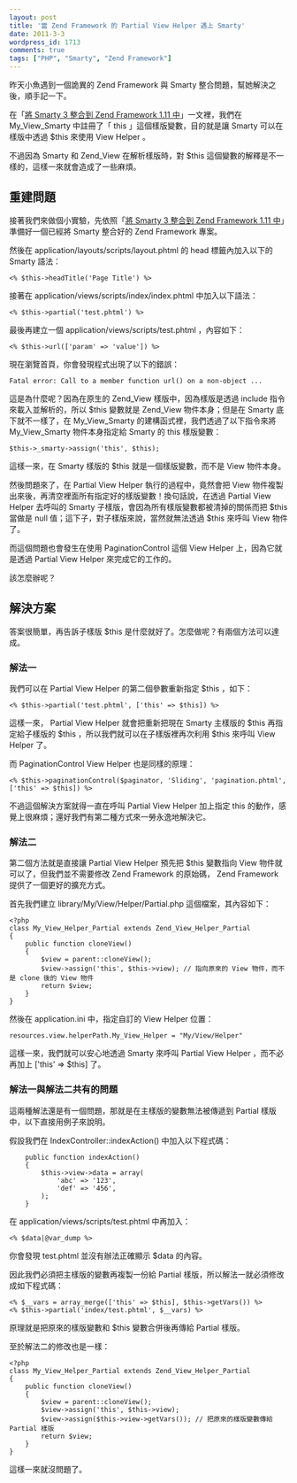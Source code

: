 ```yaml
---
layout: post
title: '當 Zend Framework 的 Partial View Helper 遇上 Smarty'
date: 2011-3-3
wordpress_id: 1713
comments: true
tags: ["PHP", "Smarty", "Zend Framework"]
---
```


昨天小魚遇到一個詭異的 Zend Framework 與 Smarty 整合問題，幫她解決之後，順手記一下。

在「[將 Smarty 3 整合到 Zend Framework 1.11 中](http://www.jaceju.net/blog/archives/1687)」一文裡，我們在 My_View_Smarty 中註冊了「 this 」這個樣版變數，目的就是讓 Smarty 可以在樣版中透過 $this 來使用 View Helper 。

不過因為 Smarty 和 Zend_View 在解析樣版時，對 $this 這個變數的解釋是不一樣的，這樣一來就會造成了一些麻煩。

<!--more-->

## 重建問題

接著我們來做個小實驗，先依照「[將 Smarty 3 整合到 Zend Framework 1.11 中](http://www.jaceju.net/blog/archives/1687)」準備好一個已經將 Smarty 整合好的 Zend Framework 專案。

然後在 application/layouts/scripts/layout.phtml 的 head 標籤內加入以下的 Smarty 語法：

```
<% $this->headTitle('Page Title') %>

```

接著在 application/views/scripts/index/index.phtml 中加入以下語法：

```
<% $this->partial('test.phtml') %>

```

最後再建立一個 application/views/scripts/test.phtml ，內容如下：

```
<% $this->url(['param' => 'value']) %>

```

現在瀏覽首頁，你會發現程式出現了以下的錯誤：

```
Fatal error: Call to a member function url() on a non-object ...

```

這是為什麼呢？因為在原生的 Zend_View 樣版中，因為樣版是透過 include 指令來載入並解析的，所以 $this 變數就是 Zend_View 物件本身；但是在 Smarty 底下就不一樣了，在 My_View_Smarty 的建構函式裡，我們透過了以下指令來將 My_View_Smarty 物件本身指定給 Smarty 的 this 樣版變數：

```
$this->_smarty->assign('this', $this);

```

這樣一來，在 Smarty 樣版的 $this 就是一個樣版變數，而不是 View 物件本身。

然後問題來了，在 Partial View Helper 執行的過程中，竟然會把 View 物件複製出來後，再清空裡面所有指定好的樣版變數！換句話說，在透過 Partial View Helper 去呼叫的 Smarty 子樣版，會因為所有樣版變數都被清掉的關係而把 $this 當做是 null 值；這下子，對子樣版來說，當然就無法透過 $this 來呼叫 View 物件了。

而這個問題也會發生在使用 PaginationControl 這個 View Helper 上，因為它就是透過  Partial View Helper 來完成它的工作的。

該怎麼辦呢？

## 解決方案

答案很簡單，再告訴子樣版 $this 是什麼就好了。怎麼做呢？有兩個方法可以達成。

### 解法一

我們可以在  Partial View Helper 的第二個參數重新指定 $this ，如下：

```
<% $this->partial('test.phtml', ['this' => $this]) %>

```

這樣一來， Partial View Helper 就會把重新把現在 Smarty 主樣版的 $this 再指定給子樣版的 $this ，所以我們就可以在子樣版裡再次利用 $this 來呼叫 View Helper 了。

而 PaginationControl View Helper 也是同樣的原理：

```
<% $this->paginationControl($paginator, 'Sliding', 'pagination.phtml', ['this' => $this]) %>

```

不過這個解決方案就得一直在呼叫 Partial View Helper 加上指定 this 的動作，感覺上很麻煩；還好我們有第二種方式來一勞永逸地解決它。

### 解法二

第二個方法就是直接讓 Partial View Helper 預先把 $this 變數指向 View 物件就可以了，但我們並不需要修改 Zend Framework 的原始碼， Zend Framework 提供了一個更好的擴充方式。

首先我們建立 library/My/View/Helper/Partial.php 這個檔案，其內容如下：

```
<?php
class My_View_Helper_Partial extends Zend_View_Helper_Partial
{
    public function cloneView()
    {
        $view = parent::cloneView();
        $view->assign('this', $this->view); // 指向原來的 View 物件，而不是 clone 後的 View 物件
        return $view;
    }
}

```

然後在 application.ini 中，指定自訂的 View Helper 位置：

```
resources.view.helperPath.My_View_Helper = "My/View/Helper"

```

這樣一來，我們就可以安心地透過 Smarty 來呼叫 Partial View Helper ，而不必再加上 ['this' => $this] 了。

### 解法一與解法二共有的問題

這兩種解法還是有一個問題，那就是在主樣版的變數無法被傳遞到 Partial 樣版中，以下直接用例子來說明。

假設我們在 IndexController::indexAction() 中加入以下程式碼：

```
    public function indexAction()
    {
        $this->view->data = array(
            'abc' => '123',
            'def' => '456',
        );
    }

```

在 application/views/scripts/test.phtml 中再加入：

```
<% $data|@var_dump %>

```

你會發現 test.phtml 並沒有辦法正確顯示 $data 的內容。

因此我們必須把主樣版的變數再複製一份給 Partial 樣版，所以解法一就必須修改成如下程式碼：

```
<% $__vars = array_merge(['this' => $this], $this->getVars()) %>
<% $this->partial('index/test.phtml', $__vars) %>

```

原理就是把原來的樣版變數和 $this 變數合併後再傳給 Partial 樣版。

至於解法二的修改也是一樣：

```
<?php
class My_View_Helper_Partial extends Zend_View_Helper_Partial
{
    public function cloneView()
    {
        $view = parent::cloneView();
        $view->assign('this', $this->view);
        $view->assign($this->view->getVars()); // 把原來的樣版變數傳給 Partial 樣版
        return $view;
    }
}

```

這樣一來就沒問題了。
